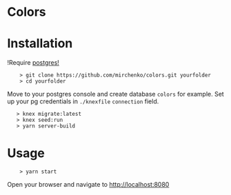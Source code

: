 # Colors
# Installation

  !Require [postgres!](https://www.postgresql.org/)

```
    > git clone https://github.com/mirchenko/colors.git yourfolder
    > cd yourfolder
 ```
 
Move to your postgres console and create database `colors` for example.
Set up your pg credentials in `./knexfile` `connection` field.

 ```
    > knex migrate:latest
    > knex seed:run
    > yarn server-build
```

# Usage

```
    > yarn start
```
Open your browser and navigate to [http://localhost:8080](http://localhost:8080)